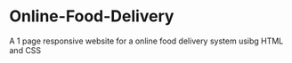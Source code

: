 # Online-Food-Delivery
A 1 page responsive website for a online food delivery system usibg HTML and CSS
